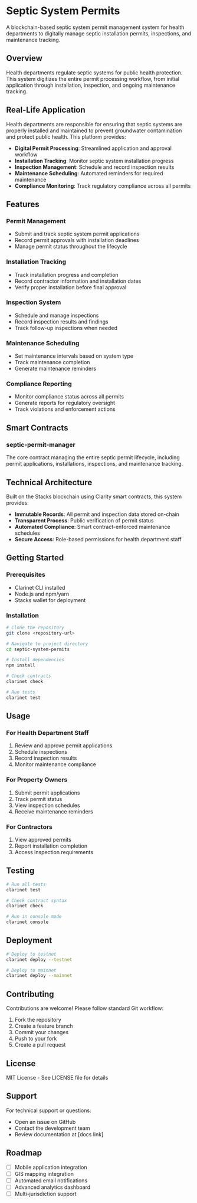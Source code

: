 # Septic System Permits

A blockchain-based septic system permit management system for health departments to digitally manage septic installation permits, inspections, and maintenance tracking.

## Overview

Health departments regulate septic systems for public health protection. This system digitizes the entire permit processing workflow, from initial application through installation, inspection, and ongoing maintenance tracking.

## Real-Life Application

Health departments are responsible for ensuring that septic systems are properly installed and maintained to prevent groundwater contamination and protect public health. This platform provides:

- **Digital Permit Processing**: Streamlined application and approval workflow
- **Installation Tracking**: Monitor septic system installation progress
- **Inspection Management**: Schedule and record inspection results
- **Maintenance Scheduling**: Automated reminders for required maintenance
- **Compliance Monitoring**: Track regulatory compliance across all permits

## Features

### Permit Management
- Submit and track septic system permit applications
- Record permit approvals with installation deadlines
- Manage permit status throughout the lifecycle

### Installation Tracking
- Track installation progress and completion
- Record contractor information and installation dates
- Verify proper installation before final approval

### Inspection System
- Schedule and manage inspections
- Record inspection results and findings
- Track follow-up inspections when needed

### Maintenance Scheduling
- Set maintenance intervals based on system type
- Track maintenance completion
- Generate maintenance reminders

### Compliance Reporting
- Monitor compliance status across all permits
- Generate reports for regulatory oversight
- Track violations and enforcement actions

## Smart Contracts

### septic-permit-manager
The core contract managing the entire septic permit lifecycle, including permit applications, installations, inspections, and maintenance tracking.

## Technical Architecture

Built on the Stacks blockchain using Clarity smart contracts, this system provides:

- **Immutable Records**: All permit and inspection data stored on-chain
- **Transparent Process**: Public verification of permit status
- **Automated Compliance**: Smart contract-enforced maintenance schedules
- **Secure Access**: Role-based permissions for health department staff

## Getting Started

### Prerequisites
- Clarinet CLI installed
- Node.js and npm/yarn
- Stacks wallet for deployment

### Installation

```bash
# Clone the repository
git clone <repository-url>

# Navigate to project directory
cd septic-system-permits

# Install dependencies
npm install

# Check contracts
clarinet check

# Run tests
clarinet test
```

## Usage

### For Health Department Staff
1. Review and approve permit applications
2. Schedule inspections
3. Record inspection results
4. Monitor maintenance compliance

### For Property Owners
1. Submit permit applications
2. Track permit status
3. View inspection schedules
4. Receive maintenance reminders

### For Contractors
1. View approved permits
2. Report installation completion
3. Access inspection requirements

## Testing

```bash
# Run all tests
clarinet test

# Check contract syntax
clarinet check

# Run in console mode
clarinet console
```

## Deployment

```bash
# Deploy to testnet
clarinet deploy --testnet

# Deploy to mainnet
clarinet deploy --mainnet
```

## Contributing

Contributions are welcome! Please follow standard Git workflow:

1. Fork the repository
2. Create a feature branch
3. Commit your changes
4. Push to your fork
5. Create a pull request

## License

MIT License - See LICENSE file for details

## Support

For technical support or questions:
- Open an issue on GitHub
- Contact the development team
- Review documentation at [docs link]

## Roadmap

- [ ] Mobile application integration
- [ ] GIS mapping integration
- [ ] Automated email notifications
- [ ] Advanced analytics dashboard
- [ ] Multi-jurisdiction support
